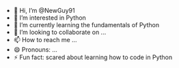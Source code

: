 - 👋 Hi, I’m @NewGuy91
- 👀 I’m interested in Python
- 🌱 I’m currently learning the fundamentals of Python
- 💞️ I’m looking to collaborate on ...
- 📫 How to reach me ...
- 😄 Pronouns: ...
- ⚡ Fun fact: scared about learning how to code in Python

<!---
NewGuy91/NewGuy91 is a ✨ special ✨ repository because its `README.md` (this file) appears on your GitHub profile.
You can click the Preview link to take a look at your changes.
--->
